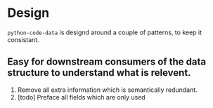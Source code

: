 # Design

`python-code-data` is designd around a couple of patterns, to keep it consistant.

## Easy for downstream consumers of the data structure to understand what is relevent.

1. Remove all extra information which is semantically redundant.
2. [todo] Preface all fields which are only used
